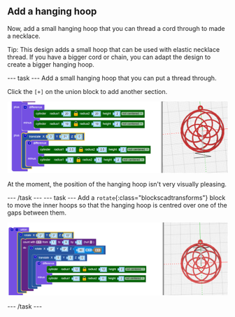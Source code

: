 ## Add a hanging hoop

Now, add a small hanging hoop that you can thread a cord through to made a necklace. 

Tip: This design adds a small hoop that can be used with elastic necklace thread. If you have a bigger cord or chain, you can adapt the design to create a bigger hanging hoop. 
	
--- task ---
Add a small hanging hoop that you can put a thread through. 

Click the `[+]` on the union block to add another section. 
	
![screenshot](images/pendant-hang.png) 
	
At the moment, the position of the hanging hoop isn't very visually pleasing.  

--- /task ---
--- task ---
Add a `rotate`{:class="blockscadtransforms"} block to move the inner hoops so that the hanging hoop is centred over one of the gaps between them. 

![screenshot](images/pendant-hang-rotate.png) 
	
--- /task ---	


	
